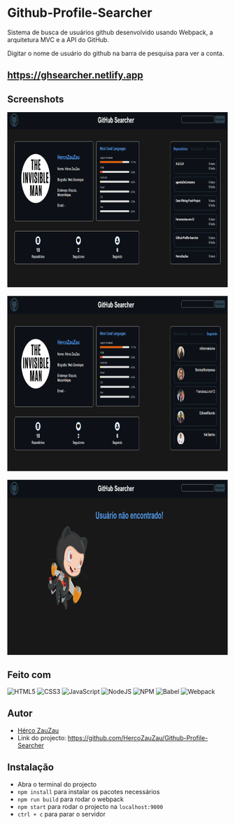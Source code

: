 # Github-Profile-Searcher
Sistema de busca de usuários github desenvolvido usando Webpack, a arquitetura MVC e a API do GitHub.

Digitar o nome de usuário do github na barra de pesquisa para ver a conta.

## https://ghsearcher.netlify.app

## Screenshots
<div>
 <img alt="img" height="400" width="800" src="https://github.com/HercoZauZau/Github-Profile-Searcher/blob/main/screenshots/img(1).png"> 
 <br><br>
 <img alt="img" height="400" width="800" src="https://github.com/HercoZauZau/Github-Profile-Searcher/blob/main/screenshots/img(2).png"> 
 <br><br>
 <img alt="img" height="400" width="800" src="https://github.com/HercoZauZau/Github-Profile-Searcher/blob/main/screenshots/img(3).png">
</div>

## Feito com
![HTML5](https://img.shields.io/badge/html5-%23E34F26.svg?style=for-the-badge&logo=html5&logoColor=white)
![CSS3](https://img.shields.io/badge/css3-%231572B6.svg?style=for-the-badge&logo=css3&logoColor=white)
![JavaScript](https://img.shields.io/badge/javascript-%23323330.svg?style=for-the-badge&logo=javascript&logoColor=%23F7DF1E)
![NodeJS](https://img.shields.io/badge/node.js-6DA55F?style=for-the-badge&logo=node.js&logoColor=white)
![NPM](https://img.shields.io/badge/NPM-%23000000.svg?style=for-the-badge&logo=npm&logoColor=white)
![Babel](https://img.shields.io/badge/Babel-F9DC3e?style=for-the-badge&logo=babel&logoColor=black) 
![Webpack](https://img.shields.io/badge/webpack-%238DD6F9.svg?style=for-the-badge&logo=webpack&logoColor=black)

## Autor
- [Hérco ZauZau](https://github.com/HercoZauZau)
- Link do projecto: https://github.com/HercoZauZau/Github-Profile-Searcher

## Instalação

 - Abra o terminal do projecto
 - `npm install` para instalar os pacotes necessários
 - `npm run build` para rodar o webpack
 - `npm start` para rodar o projecto na `localhost:9000`
 - `ctrl + c` para parar o servidor
